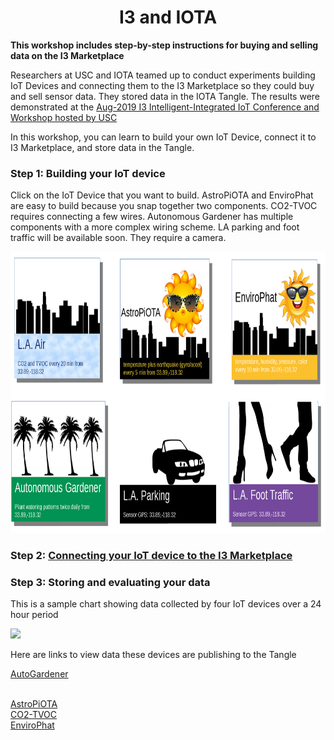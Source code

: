 <!DOCTYPE html>
<html>
<body>
<h1 align=center>I3 and IOTA</h1>
  
**This workshop includes step-by-step instructions for buying and selling data on the I3 Marketplace**  

Researchers at USC and IOTA teamed up to conduct experiments building IoT Devices and connecting them to the I3 Marketplace so they could buy and sell sensor data.  They stored data in the IOTA Tangle.  The results were demonstrated at the <a href="pubs/I3-Onramp.pdf">Aug-2019 I3 Intelligent-Integrated IoT Conference and Workshop hosted by USC</a>

In this workshop, you can learn to build your own IoT Device, connect it to I3 Marketplace, and store data in the Tangle.

<h3>Step 1:  Building your IoT device</h3>

Click on the IoT Device that you want to build.  AstroPiOTA and EnviroPhat are easy to build because you snap together two components.  CO2-TVOC requires connecting a few wires.  Autonomous Gardener has multiple components with a more complex wiring scheme.  LA parking and foot traffic will be available soon.  They require a camera.

<img src="sensors.png" width=900 height=450 alt="Sensors" usemap="#sensormap">
<map name="sensormap">
  <area shape="rect" coords="0,0,300,225" href="https://github.com/NelsonPython/CO2TVOC" alt="CO2">
  <area shape="rect" coords="300,0,600,225" href="https://github.com/NelsonPython/AstroPiOTA" alt="AstroPiOTA">
  <area shape="rect" coords="600,0,900,225" href="https://github.com/NelsonPython/EnviroPhat" alt="EnviroPhat">

  <area shape="rect" coords="0,225,300,450" href="" alt="Coming Soon with new soil moisture sensor">
  <area shape="rect" coords="300,225,600,450" href="" alt="Parker" title="Coming Soon">
  <area shape="rect" coords="600,225,900,450," href="" alt="FootTraffic" title="Coming Soon">
</map>


<h3>Step 2:  <a href="https://github.com/NelsonPython/Connect_IoT_Device_to_I3">Connecting your IoT device to the I3 Marketplace</a>	</h3>

<h3>Step 3: Storing and evaluating your data</h3>

This is a sample chart showing data collected by four IoT devices over a 24 hour period

<img src="images/chart.png" width=900>

Here are links to view data these devices are publishing to the Tangle

<a  class="w3-btn" href="https://devnet.thetangle.org/address/ZNJWDJBGQVLCNJIRXPDUKHESBYXGFADCKAUCXFZFCWEOUJOJIDZHDCMVQQTEMZIMPOXFCTM9QSNNUZVBX">AutoGardener</a>

<br>
<a  class="w3-btn" href="https://devnet.thetangle.org/address/VFMEYGUNJVBMRFORVRIOHVET9L9A9AJFCETCOEVI9WPJPRWWALLOBFLXQGGHTZWQKTBJELJNVA9SILXVZTMPMXKPWC">AstroPiOTA</a>

<br>
<a  class="w3-btn" href="https://devnet.thetangle.org/address/K9LYCBRIBMKPDPMDPTJSQTCXYVPBULSIRQZJEHINYQXBYNFCFSWUXIMXELKTGXCZLYDZNDJEVKSOBWDXXTTNMMPRPC">CO2-TVOC</a>

<br>
<a  class="w3-btn" href="https://devnet.thetangle.org/address/ORTP9BWTENDHERKNXRHRN9CAYPWSUXDPUZGFJVV9APCWORUFSE9N9OQYBSJEQAIBHJSWBIGFNQUDT9IUWBBPUYLAHB">EnviroPhat</a>

</body>
</html>
